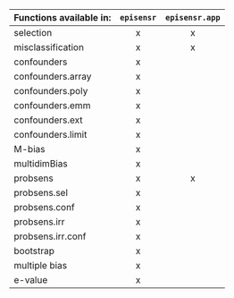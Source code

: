 | Functions available in: | `episensr` | `episensr.app` |
|-------------------------|:----------:|:--------------:|
| selection               | x          | x              |
| misclassification       | x          | x              |
| confounders             | x          |                |
| confounders.array       | x          |                |
| confounders.poly        | x          |                |
| confounders.emm         | x          |                |
| confounders.ext         | x          |                |
| confounders.limit       | x          |                |
| M-bias                  | x          |                |
| multidimBias            | x          |                |
| probsens                | x          | x              |
| probsens.sel            | x          |                |
| probsens.conf           | x          |                |
| probsens.irr            | x          |                |
| probsens.irr.conf       | x          |                |
| bootstrap               | x          |                |
| multiple bias           | x          |                |
| e-value                 | x          |                |
